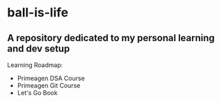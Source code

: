 # ball-is-life

## A repository dedicated to my personal learning and dev setup

Learning Roadmap:

- Primeagen DSA Course
- Primeagen Git Course
- Let's Go Book
